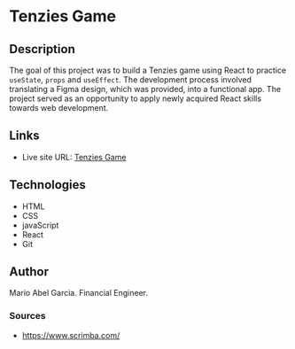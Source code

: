 # Tenzies Game

## Description

The goal of this project was to build a Tenzies game using React to practice `useState`, `props` and `useEffect`. The development process involved translating a Figma design, which was provided, into a functional app. The project served as an opportunity to apply newly acquired React skills towards web development.

## Links
- Live site URL: [Tenzies Game](https://tenzies-marioxabel.netlify.app/)

## Technologies

- HTML
- CSS
- javaScript
- React
- Git

## Author

Mario Abel Garcia. Financial Engineer.


### Sources 

- https://www.scrimba.com/



